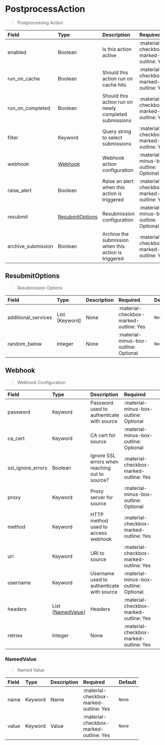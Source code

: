 [comment]: # (AUTOGENERATED MARKDOWN CONTENT. UPDATES TO ODM DOCUMENTATION SHOULD BE DONE THROUGH ASSEMBLYLINE-BASE REPO!)
# PostprocessAction
> Postprocessing Action

| Field | Type | Description | Required | Default |
| :--- | :--- | :--- | :--- | :--- |
| enabled | Boolean | Is this action active | <div style="width:100px">:material-checkbox-marked-outline: Yes</div> | `False` |
| run_on_cache | Boolean | Should this action run on cache hits | <div style="width:100px">:material-checkbox-marked-outline: Yes</div> | `False` |
| run_on_completed | Boolean | Should this action run on newly completed submissions | <div style="width:100px">:material-checkbox-marked-outline: Yes</div> | `False` |
| filter | Keyword | Query string to select submissions | <div style="width:100px">:material-checkbox-marked-outline: Yes</div> | `None` |
| webhook | [Webhook](/assemblyline4_docs/odm/models/actions/#webhook) | Webhook action configuration | <div style="width:100px">:material-minus-box-outline: Optional</div> | `None` |
| raise_alert | Boolean | Raise an alert when this action is triggered | <div style="width:100px">:material-checkbox-marked-outline: Yes</div> | `False` |
| resubmit | [ResubmitOptions](/assemblyline4_docs/odm/models/actions/#resubmitoptions) | Resubmission configuration | <div style="width:100px">:material-minus-box-outline: Optional</div> | `None` |
| archive_submission | Boolean | Archive the submission when this action is triggered | <div style="width:100px">:material-checkbox-marked-outline: Yes</div> | `False` |


[comment]: # (AUTOGENERATED MARKDOWN CONTENT. UPDATES TO ODM DOCUMENTATION SHOULD BE DONE THROUGH ASSEMBLYLINE-BASE REPO!)
## ResubmitOptions
> Resubmission Options

| Field | Type | Description | Required | Default |
| :--- | :--- | :--- | :--- | :--- |
| additional_services | List [Keyword] | None | <div style="width:100px">:material-checkbox-marked-outline: Yes</div> | `None` |
| random_below | Integer | None | <div style="width:100px">:material-minus-box-outline: Optional</div> | `None` |


[comment]: # (AUTOGENERATED MARKDOWN CONTENT. UPDATES TO ODM DOCUMENTATION SHOULD BE DONE THROUGH ASSEMBLYLINE-BASE REPO!)
## Webhook
> Webhook Configuration

| Field | Type | Description | Required | Default |
| :--- | :--- | :--- | :--- | :--- |
| password | Keyword | Password used to authenticate with source | <div style="width:100px">:material-minus-box-outline: Optional</div> | `` |
| ca_cert | Keyword | CA cert for source | <div style="width:100px">:material-minus-box-outline: Optional</div> | `` |
| ssl_ignore_errors | Boolean | Ignore SSL errors when reaching out to source? | <div style="width:100px">:material-checkbox-marked-outline: Yes</div> | `False` |
| proxy | Keyword | Proxy server for source | <div style="width:100px">:material-minus-box-outline: Optional</div> | `` |
| method | Keyword | HTTP method used to access webhook | <div style="width:100px">:material-checkbox-marked-outline: Yes</div> | `POST` |
| uri | Keyword | URI to source | <div style="width:100px">:material-checkbox-marked-outline: Yes</div> | `None` |
| username | Keyword | Username used to authenticate with source | <div style="width:100px">:material-minus-box-outline: Optional</div> | `` |
| headers | List [[NamedValue](/assemblyline4_docs/odm/models/actions/#namedvalue)] | Headers | <div style="width:100px">:material-checkbox-marked-outline: Yes</div> | `[]` |
| retries | Integer | None | <div style="width:100px">:material-checkbox-marked-outline: Yes</div> | `3` |


[comment]: # (AUTOGENERATED MARKDOWN CONTENT. UPDATES TO ODM DOCUMENTATION SHOULD BE DONE THROUGH ASSEMBLYLINE-BASE REPO!)
### NamedValue
> Named Value

| Field | Type | Description | Required | Default |
| :--- | :--- | :--- | :--- | :--- |
| name | Keyword | Name | <div style="width:100px">:material-checkbox-marked-outline: Yes</div> | `None` |
| value | Keyword | Value | <div style="width:100px">:material-checkbox-marked-outline: Yes</div> | `None` |


